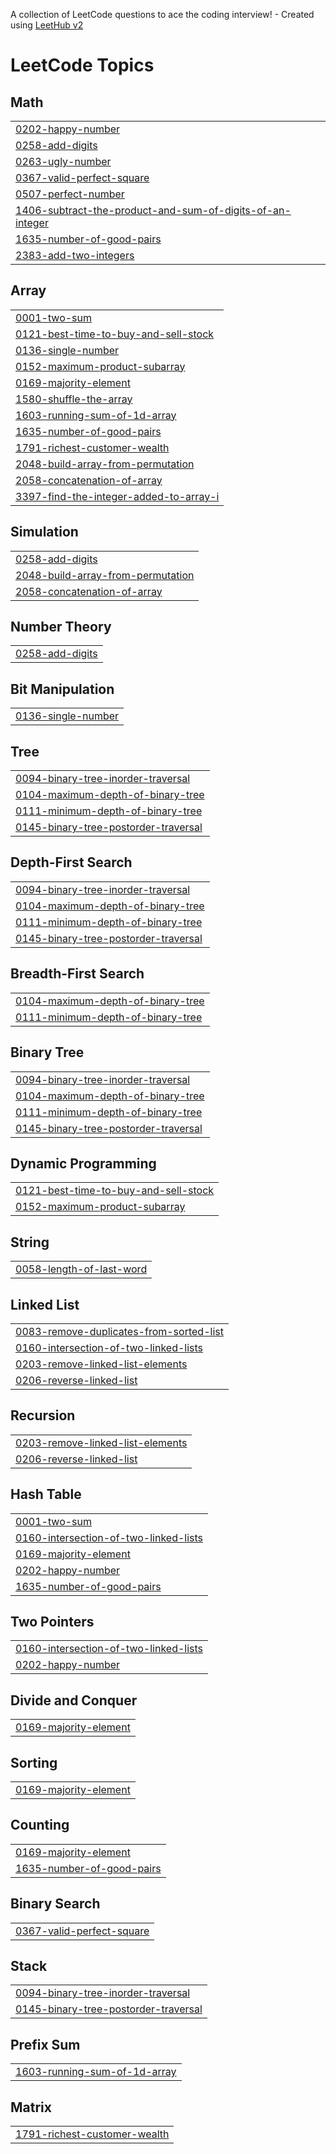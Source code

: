 A collection of LeetCode questions to ace the coding interview! - Created using [LeetHub v2](https://github.com/arunbhardwaj/LeetHub-2.0)
<!---LeetCode Topics Start-->
# LeetCode Topics
## Math
|  |
| ------- |
| [0202-happy-number](https://github.com/BadriMounika/Leetcode/tree/master/0202-happy-number) |
| [0258-add-digits](https://github.com/BadriMounika/Leetcode/tree/master/0258-add-digits) |
| [0263-ugly-number](https://github.com/BadriMounika/Leetcode/tree/master/0263-ugly-number) |
| [0367-valid-perfect-square](https://github.com/BadriMounika/Leetcode/tree/master/0367-valid-perfect-square) |
| [0507-perfect-number](https://github.com/BadriMounika/Leetcode/tree/master/0507-perfect-number) |
| [1406-subtract-the-product-and-sum-of-digits-of-an-integer](https://github.com/BadriMounika/Leetcode/tree/master/1406-subtract-the-product-and-sum-of-digits-of-an-integer) |
| [1635-number-of-good-pairs](https://github.com/BadriMounika/Leetcode/tree/master/1635-number-of-good-pairs) |
| [2383-add-two-integers](https://github.com/BadriMounika/Leetcode/tree/master/2383-add-two-integers) |
## Array
|  |
| ------- |
| [0001-two-sum](https://github.com/BadriMounika/Leetcode/tree/master/0001-two-sum) |
| [0121-best-time-to-buy-and-sell-stock](https://github.com/BadriMounika/Leetcode/tree/master/0121-best-time-to-buy-and-sell-stock) |
| [0136-single-number](https://github.com/BadriMounika/Leetcode/tree/master/0136-single-number) |
| [0152-maximum-product-subarray](https://github.com/BadriMounika/Leetcode/tree/master/0152-maximum-product-subarray) |
| [0169-majority-element](https://github.com/BadriMounika/Leetcode/tree/master/0169-majority-element) |
| [1580-shuffle-the-array](https://github.com/BadriMounika/Leetcode/tree/master/1580-shuffle-the-array) |
| [1603-running-sum-of-1d-array](https://github.com/BadriMounika/Leetcode/tree/master/1603-running-sum-of-1d-array) |
| [1635-number-of-good-pairs](https://github.com/BadriMounika/Leetcode/tree/master/1635-number-of-good-pairs) |
| [1791-richest-customer-wealth](https://github.com/BadriMounika/Leetcode/tree/master/1791-richest-customer-wealth) |
| [2048-build-array-from-permutation](https://github.com/BadriMounika/Leetcode/tree/master/2048-build-array-from-permutation) |
| [2058-concatenation-of-array](https://github.com/BadriMounika/Leetcode/tree/master/2058-concatenation-of-array) |
| [3397-find-the-integer-added-to-array-i](https://github.com/BadriMounika/Leetcode/tree/master/3397-find-the-integer-added-to-array-i) |
## Simulation
|  |
| ------- |
| [0258-add-digits](https://github.com/BadriMounika/Leetcode/tree/master/0258-add-digits) |
| [2048-build-array-from-permutation](https://github.com/BadriMounika/Leetcode/tree/master/2048-build-array-from-permutation) |
| [2058-concatenation-of-array](https://github.com/BadriMounika/Leetcode/tree/master/2058-concatenation-of-array) |
## Number Theory
|  |
| ------- |
| [0258-add-digits](https://github.com/BadriMounika/Leetcode/tree/master/0258-add-digits) |
## Bit Manipulation
|  |
| ------- |
| [0136-single-number](https://github.com/BadriMounika/Leetcode/tree/master/0136-single-number) |
## Tree
|  |
| ------- |
| [0094-binary-tree-inorder-traversal](https://github.com/BadriMounika/Leetcode/tree/master/0094-binary-tree-inorder-traversal) |
| [0104-maximum-depth-of-binary-tree](https://github.com/BadriMounika/Leetcode/tree/master/0104-maximum-depth-of-binary-tree) |
| [0111-minimum-depth-of-binary-tree](https://github.com/BadriMounika/Leetcode/tree/master/0111-minimum-depth-of-binary-tree) |
| [0145-binary-tree-postorder-traversal](https://github.com/BadriMounika/Leetcode/tree/master/0145-binary-tree-postorder-traversal) |
## Depth-First Search
|  |
| ------- |
| [0094-binary-tree-inorder-traversal](https://github.com/BadriMounika/Leetcode/tree/master/0094-binary-tree-inorder-traversal) |
| [0104-maximum-depth-of-binary-tree](https://github.com/BadriMounika/Leetcode/tree/master/0104-maximum-depth-of-binary-tree) |
| [0111-minimum-depth-of-binary-tree](https://github.com/BadriMounika/Leetcode/tree/master/0111-minimum-depth-of-binary-tree) |
| [0145-binary-tree-postorder-traversal](https://github.com/BadriMounika/Leetcode/tree/master/0145-binary-tree-postorder-traversal) |
## Breadth-First Search
|  |
| ------- |
| [0104-maximum-depth-of-binary-tree](https://github.com/BadriMounika/Leetcode/tree/master/0104-maximum-depth-of-binary-tree) |
| [0111-minimum-depth-of-binary-tree](https://github.com/BadriMounika/Leetcode/tree/master/0111-minimum-depth-of-binary-tree) |
## Binary Tree
|  |
| ------- |
| [0094-binary-tree-inorder-traversal](https://github.com/BadriMounika/Leetcode/tree/master/0094-binary-tree-inorder-traversal) |
| [0104-maximum-depth-of-binary-tree](https://github.com/BadriMounika/Leetcode/tree/master/0104-maximum-depth-of-binary-tree) |
| [0111-minimum-depth-of-binary-tree](https://github.com/BadriMounika/Leetcode/tree/master/0111-minimum-depth-of-binary-tree) |
| [0145-binary-tree-postorder-traversal](https://github.com/BadriMounika/Leetcode/tree/master/0145-binary-tree-postorder-traversal) |
## Dynamic Programming
|  |
| ------- |
| [0121-best-time-to-buy-and-sell-stock](https://github.com/BadriMounika/Leetcode/tree/master/0121-best-time-to-buy-and-sell-stock) |
| [0152-maximum-product-subarray](https://github.com/BadriMounika/Leetcode/tree/master/0152-maximum-product-subarray) |
## String
|  |
| ------- |
| [0058-length-of-last-word](https://github.com/BadriMounika/Leetcode/tree/master/0058-length-of-last-word) |
## Linked List
|  |
| ------- |
| [0083-remove-duplicates-from-sorted-list](https://github.com/BadriMounika/Leetcode/tree/master/0083-remove-duplicates-from-sorted-list) |
| [0160-intersection-of-two-linked-lists](https://github.com/BadriMounika/Leetcode/tree/master/0160-intersection-of-two-linked-lists) |
| [0203-remove-linked-list-elements](https://github.com/BadriMounika/Leetcode/tree/master/0203-remove-linked-list-elements) |
| [0206-reverse-linked-list](https://github.com/BadriMounika/Leetcode/tree/master/0206-reverse-linked-list) |
## Recursion
|  |
| ------- |
| [0203-remove-linked-list-elements](https://github.com/BadriMounika/Leetcode/tree/master/0203-remove-linked-list-elements) |
| [0206-reverse-linked-list](https://github.com/BadriMounika/Leetcode/tree/master/0206-reverse-linked-list) |
## Hash Table
|  |
| ------- |
| [0001-two-sum](https://github.com/BadriMounika/Leetcode/tree/master/0001-two-sum) |
| [0160-intersection-of-two-linked-lists](https://github.com/BadriMounika/Leetcode/tree/master/0160-intersection-of-two-linked-lists) |
| [0169-majority-element](https://github.com/BadriMounika/Leetcode/tree/master/0169-majority-element) |
| [0202-happy-number](https://github.com/BadriMounika/Leetcode/tree/master/0202-happy-number) |
| [1635-number-of-good-pairs](https://github.com/BadriMounika/Leetcode/tree/master/1635-number-of-good-pairs) |
## Two Pointers
|  |
| ------- |
| [0160-intersection-of-two-linked-lists](https://github.com/BadriMounika/Leetcode/tree/master/0160-intersection-of-two-linked-lists) |
| [0202-happy-number](https://github.com/BadriMounika/Leetcode/tree/master/0202-happy-number) |
## Divide and Conquer
|  |
| ------- |
| [0169-majority-element](https://github.com/BadriMounika/Leetcode/tree/master/0169-majority-element) |
## Sorting
|  |
| ------- |
| [0169-majority-element](https://github.com/BadriMounika/Leetcode/tree/master/0169-majority-element) |
## Counting
|  |
| ------- |
| [0169-majority-element](https://github.com/BadriMounika/Leetcode/tree/master/0169-majority-element) |
| [1635-number-of-good-pairs](https://github.com/BadriMounika/Leetcode/tree/master/1635-number-of-good-pairs) |
## Binary Search
|  |
| ------- |
| [0367-valid-perfect-square](https://github.com/BadriMounika/Leetcode/tree/master/0367-valid-perfect-square) |
## Stack
|  |
| ------- |
| [0094-binary-tree-inorder-traversal](https://github.com/BadriMounika/Leetcode/tree/master/0094-binary-tree-inorder-traversal) |
| [0145-binary-tree-postorder-traversal](https://github.com/BadriMounika/Leetcode/tree/master/0145-binary-tree-postorder-traversal) |
## Prefix Sum
|  |
| ------- |
| [1603-running-sum-of-1d-array](https://github.com/BadriMounika/Leetcode/tree/master/1603-running-sum-of-1d-array) |
## Matrix
|  |
| ------- |
| [1791-richest-customer-wealth](https://github.com/BadriMounika/Leetcode/tree/master/1791-richest-customer-wealth) |
<!---LeetCode Topics End-->